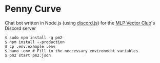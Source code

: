 # Penny Curve

Chat bot written in Node.js (using [discord.js](https://www.npmjs.com/package/discord.js)) for the [MLP Vector Club](https://github.com/MLP-VectorClub)'s Discord server

```
$ sudo npm install -g pm2
$ npm install --production
$ cp .env.example .env
$ nano .env # Fill in the neccessary environment variables
$ pm2 start pm2.json
```
